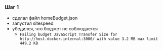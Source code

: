 ### Шаг 1

- сделал файл homeBudget.json
- запустил sitespeed
- убедился, что бюджет не соблюдается
  - `Failing budget JavaScript Transfer Size for http://host.docker.internal:3000/ with value 3.2 MB max limit 449.2 KB`
